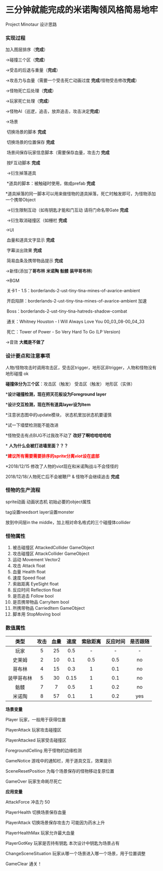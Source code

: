 # 三分钟就能完成的米诺陶领风格简易地牢
Project Minotaur 设计思路



### **实现过程**

加入图层排序（**完成**）

→碰撞三个区（**完成**）

→受击的后退与重量（**完成**）

→攻击力与血量（需要一个受击死亡动画过度 **完成**/怪物受击修改**完成**）

→怪物死亡后处理（**完成**）

→玩家死亡处理（**完成**）

→怪物AI（巡逻，追击，放弃追击，攻击决定**完成**）

→场景

​	切换场景的脚本 **完成**

​	切换场景的位置保存 **完成**

​	场景间保存玩家信息脚本（需要保存血量，攻击力 **完成** 

​	按F互动脚本 **完成** 

​	->衍生掉落道具

​		*道具的脚本：被触碰时使用，做成prefab **完成**

​		*道具掉落的同一脚本可以用来做怪物的道具掉落，死亡时触发即可，为怪物添加一个携带Object

​	->衍生限制互动（如有钥匙才能和门互动 请将门命名带Gate **完成**

​	->衍生取消碰撞区（如栅栏 **完成**

->UI 

​	血量和道具文字显示 **完成**

​	字幕淡出效果 **完成**

​	简易血条及携带物品提示 **完成**

→新怪(添加了**哥布林** **米诺陶** **骷髅** **装甲哥布林**)

→BGM

​	关卡1 - 1.5：borderlands-2-ust-tiny-tina-mines-of-avarice-ambient

​	开启陷阱：borderlands-2-ust-tiny-tina-mines-of-avarice-ambient 加速

​	Boss：borderlands-2-ust-tiny-tina-hatreds-shadow-combat

​	通关：Whitney Houston - I Will Always Love You 00_03_08-00_04_33

​	死亡：Tower of Power - So Very Hard To Go (LP Version)

→音效 **大概是不做了**



### 设计要点和注意事项

人物/怪物攻击时调用攻击区，受击区trigger，地形区非trigger，人物和怪物没有地形碰撞 ok

**碰撞体分为三个区**：攻击区（触发） 受击区（触发） 地形区（实体）

\***设计碰撞检测，现在把天花板设为Foreground layer**

***设计交互检测，现在所有道具layer设为Item**

\*注意状态图中的update模块， 状态机里加状态机要谨慎

*试一下墙壁检测能不能改进

*怪物受击有点BUG不过我改不动了 **改好了啊哈哈哈哈哈**

\* **人为什么会被打进墙里面？？？** 

\*<font color=red>**建议所有需要需要排序的sprite分离viot设在底部**</font>

*2018/12/15 修改了人物的viot现在和米诺陶战斗不会怪怪的

2018/12/18/人物死亡后不会被鞭尸 & 怪物不会继续追击 **完成**



### **怪物的生产流程**

sprite动画 动画状态机 初始必要的object属性

tag设置needsort layer设置monster

放到中间层in the middle，加上相对命名格式的三个碰撞体collider



### **怪物属性** 

1. 被击碰撞区 AttackedCollider GameObject  
2. 攻击碰撞区 AttackCollider GameObject
3. 运动 Movement Vector2
4. 攻击 Attack float
5. 血量 Health float
6. 速度 Speed float
7. 索敌距离 EyeSight float
8. 反应时间 Reflection float
9. 是否追击 Follow bool
10. 是否携带物品 CarryItem bool
11. 所携带物品 CarriedItem GameObject
12. 脚本用 StopMoving bool



### **数值属性**

|    类型    | 攻击 | 血量 | 速度 | 索敌距离 | 反应时间 | 是否跟随 |
| :--------: | :--: | :--: | :--: | :------: | :------: | :------: |
|    玩家    |  5   |  25  | 0.5  |    -     |    -     |    -     |
|   史莱姆   |  2   |  10  | 0.1  |   0.5    |   0.5    |    no    |
|   哥布林   |  4   |  15  | 0.3  |    1     |   0.1    |    no    |
| 装甲哥布林 |  5   |  30  | 0.15 |    1     |   0.1    |    no    |
|    骷髅    |  7   |  7   | 0.5  |    1     |   0.2    |    no    |
|   米诺陶   |  8   |  57  | 0.1  |    1     |   0.2    |   yes    |



**场景变量**

Player 玩家，一般用于获得位置

PlayerAttack 玩家攻击碰撞区

PlayerAttacked 玩家受击碰撞区

ForegroundCelling 用于怪物的边缘检测

GameNotice 游戏中的通知栏，用于道具交互，效果提示

SceneResetPosition 为每个场景保存的怪物移动复原位置

GameOver 玩家生命耗尽死亡



**应用变量**

AttackForce 冲击力 50

PlayerHealth 切换场景保存血量

PlayerAttack 切换场景保存攻击力 可能因为药水上升

PlayerHealthMax 玩家允许最大血量

PlayerGotKey 玩家是否持有钥匙 本次设计中钥匙为场景占有

ChangeSceneSituation 玩家从哪一个场景进入哪一个场景，用于位置调整

GameClear 通关！